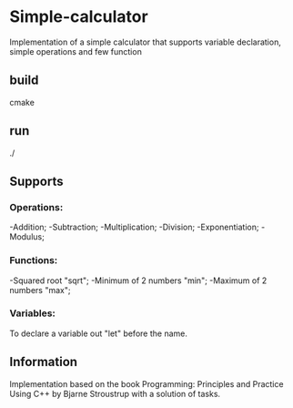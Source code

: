 # Simple-calculator
Implementation of a simple calculator that supports variable declaration, simple operations and few function

## build
cmake

## run
./

## Supports
### Operations:
-Addition;
-Subtraction;
-Multiplication;
-Division;
-Exponentiation;
-Modulus;
### Functions:
-Squared root "sqrt";
-Minimum of 2 numbers "min";
-Maximum of 2 numbers "max";
### Variables:
To declare a variable out "let" before the name.

## Information
Implementation based on the book Programming: Principles and Practice Using C++ by Bjarne Stroustrup with a solution of tasks.
